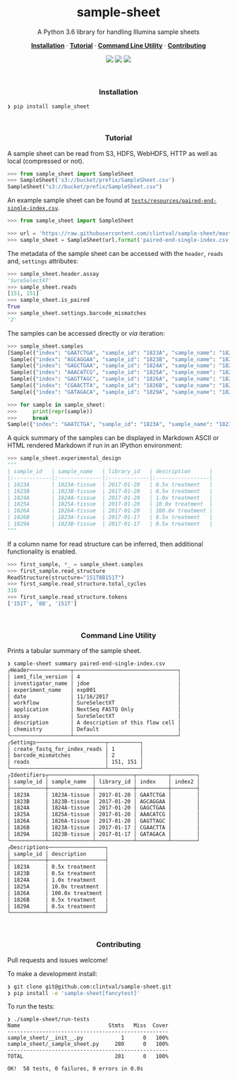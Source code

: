 <h1 align="center">sample-sheet</h2>

<p align="center">A Python 3.6 library for handling Illumina sample sheets</p>

<p align="center">
  <a href="#installation"><strong>Installation</strong></a>
  ·
  <a href="#tutorial"><strong>Tutorial</strong></a>
  ·
  <a href="#command-line-utility"><strong>Command Line Utility</strong></a>
  ·
  <a href="#contributing"><strong>Contributing</strong></a>
</p>

<p align="center">
    <img src="https://travis-ci.org/clintval/sample-sheet.svg?branch=master"></img>
    <img src="https://img.shields.io/github/issues/clintval/sample-sheet.svg"></img>
    <img src="https://img.shields.io/github/license/clintval/sample-sheet.svg"></img>
</p>

<br>

<h3 align="center">Installation</h3>

```
❯ pip install sample_sheet
```

<br>

<h3 align="center">Tutorial</h3>

A sample sheet can be read from S3, HDFS, WebHDFS, HTTP as well as local (compressed or not).

```python
>>> from sample_sheet import SampleSheet
>>> SampleSheet('s3://bucket/prefix/SampleSheet.csv')
SampleSheet("s3://bucket/prefix/SampleSheet.csv")
```

An example sample sheet can be found at [`tests/resources/paired-end-single-index.csv`](tests/resources/paired-end-single-index.csv).

```python
>>> from sample_sheet import SampleSheet

>>> url = 'https://raw.githubusercontent.com/clintval/sample-sheet/master/tests/resources/{}'
>>> sample_sheet = SampleSheet(url.format('paired-end-single-index.csv'))
```

The metadata of the sample sheet can be accessed with the `header`, `reads` and, `settings` attributes:

```python
>>> sample_sheet.header.assay
'SureSelectXT'
>>> sample_sheet.reads
[151, 151]
>>> sample_sheet.is_paired
True
>>> sample_sheet.settings.barcode_mismatches
'2'
```

The samples can be accessed directly or _via_ iteration:

```python
>>> sample_sheet.samples
[Sample({"index": "GAATCTGA", "sample_id": "1823A", "sample_name": "1823A-tissue"}),
 Sample({"index": "AGCAGGAA", "sample_id": "1823B", "sample_name": "1823B-tissue"}),
 Sample({"index": "GAGCTGAA", "sample_id": "1824A", "sample_name": "1824A-tissue"}),
 Sample({"index": "AAACATCG", "sample_id": "1825A", "sample_name": "1825A-tissue"}),
 Sample({"index": "GAGTTAGC", "sample_id": "1826A", "sample_name": "1826A-tissue"}),
 Sample({"index": "CGAACTTA", "sample_id": "1826B", "sample_name": "1823A-tissue"}),
 Sample({"index": "GATAGACA", "sample_id": "1829A", "sample_name": "1823B-tissue"})]

>>> for sample in sample_sheet:
>>>     print(repr(sample))
>>>     break
Sample({"index": "GAATCTGA", "sample_id": "1823A", "sample_name": "1823A-tissue"})
```

A quick summary of the samples can be displayed in Markdown ASCII or HTML rendered Markdown if run in an IPython environment:

```python
>>> sample_sheet.experimental_design
"""
| sample_id   | sample_name   | library_id   | description      |
|:------------|:--------------|:-------------|:-----------------|
| 1823A       | 1823A-tissue  | 2017-01-20   | 0.5x treatment   |
| 1823B       | 1823B-tissue  | 2017-01-20   | 0.5x treatment   |
| 1824A       | 1824A-tissue  | 2017-01-20   | 1.0x treatment   |
| 1825A       | 1825A-tissue  | 2017-01-20   | 10.0x treatment  |
| 1826A       | 1826A-tissue  | 2017-01-20   | 100.0x treatment |
| 1826B       | 1823A-tissue  | 2017-01-17   | 0.5x treatment   |
| 1829A       | 1823B-tissue  | 2017-01-17   | 0.5x treatment   |
"""
```

If a column name for read structure can be inferred, then additional functionality is enabled.

```python
>>> first_sample, *_ = sample_sheet.samples
>>> first_sample.read_structure
ReadStructure(structure="151T8B151T")
>>> first_sample.read_structure.total_cycles
310
>>> first_sample.read_structure.tokens
['151T', '8B', '151T']
```

<br>

<h3 align="center">Command Line Utility</h3>

Prints a tabular summary of the sample sheet.

```bash
❯ sample-sheet summary paired-end-single-index.csv
┌Header─────────────┬─────────────────────────────────┐
│ iem1_file_version │ 4                               │
│ investigator_name │ jdoe                            │
│ experiment_name   │ exp001                          │
│ date              │ 11/16/2017                      │
│ workflow          │ SureSelectXT                    │
│ application       │ NextSeq FASTQ Only              │
│ assay             │ SureSelectXT                    │
│ description       │ A description of this flow cell │
│ chemistry         │ Default                         │
└───────────────────┴─────────────────────────────────┘
┌Settings──────────────────────┬──────────┐
│ create_fastq_for_index_reads │ 1        │
│ barcode_mismatches           │ 2        │
│ reads                        │ 151, 151 │
└──────────────────────────────┴──────────┘
┌Identifiers┬──────────────┬────────────┬──────────┬────────┐
│ sample_id │ sample_name  │ library_id │ index    │ index2 │
├───────────┼──────────────┼────────────┼──────────┼────────┤
│ 1823A     │ 1823A-tissue │ 2017-01-20 │ GAATCTGA │        │
│ 1823B     │ 1823B-tissue │ 2017-01-20 │ AGCAGGAA │        │
│ 1824A     │ 1824A-tissue │ 2017-01-20 │ GAGCTGAA │        │
│ 1825A     │ 1825A-tissue │ 2017-01-20 │ AAACATCG │        │
│ 1826A     │ 1826A-tissue │ 2017-01-20 │ GAGTTAGC │        │
│ 1826B     │ 1823A-tissue │ 2017-01-17 │ CGAACTTA │        │
│ 1829A     │ 1823B-tissue │ 2017-01-17 │ GATAGACA │        │
└───────────┴──────────────┴────────────┴──────────┴────────┘
┌Descriptions──────────────────┐
│ sample_id │ description      │
├───────────┼──────────────────┤
│ 1823A     │ 0.5x treatment   │
│ 1823B     │ 0.5x treatment   │
│ 1824A     │ 1.0x treatment   │
│ 1825A     │ 10.0x treatment  │
│ 1826A     │ 100.0x treatment │
│ 1826B     │ 0.5x treatment   │
│ 1829A     │ 0.5x treatment   │
└───────────┴──────────────────┘
```

<br>

<h3 align="center">Contributing</h3>

Pull requests and issues welcome!

To make a development install:

```bash
❯ git clone git@github.com:clintval/sample-sheet.git
❯ pip install -e 'sample-sheet[fancytest]'
```

To run the tests:

```
❯ ./sample-sheet/run-tests
Name                            Stmts   Miss  Cover
---------------------------------------------------
sample_sheet/__init__.py            1      0   100%
sample_sheet/_sample_sheet.py     280      0   100%
---------------------------------------------------
TOTAL                             281      0   100%

OK!  58 tests, 0 failures, 0 errors in 0.0s
```

